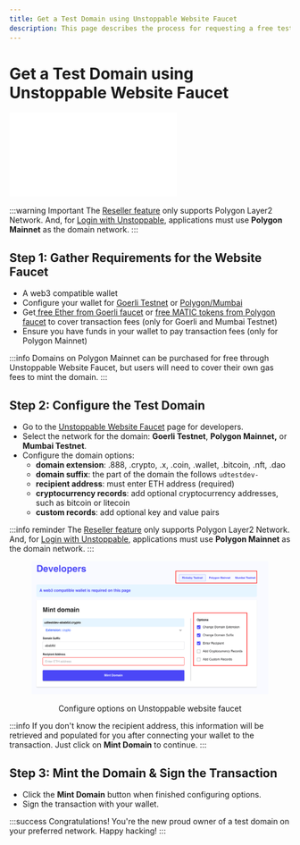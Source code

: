 ```yaml
---
title: Get a Test Domain using Unstoppable Website Faucet
description: This page describes the process for requesting a free test domain as a developer using the Unstoppable Website faucet.
---
```


# Get a Test Domain using Unstoppable Website Faucet

<embed src="/snippets/_test-domain-explain.md" />

:::warning Important
The [Reseller feature](../../reseller/reseller-integration-guides/reseller-pathways.md) only supports Polygon Layer2 Network. And, for [Login with Unstoppable](../../login-with-unstoppable/login-integration-guides/integration-pathways.md), applications must use **Polygon Mainnet** as the domain network.
:::

## Step 1: Gather Requirements for the Website Faucet

* A web3 compatible wallet
* Configure your wallet for [Goerli Testnet](get-test-domain.md#step-1-gather-requirements-for-etherscan) or [Polygon/Mumbai](get-test-domain.md#step-1.-configure-your-metamask-wallet)
* Get[ free Ether from Goerli faucet](get-test-domain.md#step-2.-get-matic-tokens-though-the-faucet) or [free MATIC tokens from Polygon faucet](get-test-domain.md#step-2.-get-matic-tokens-though-the-faucet-1) to cover transaction fees (only for Goerli and Mumbai Testnet)
* Ensure you have funds in your wallet to pay transaction fees (only for Polygon Mainnet)

:::info
Domains on Polygon Mainnet can be purchased for free through Unstoppable Website Faucet, but users will need to cover their own gas fees to mint the domain.
:::

## Step 2: Configure the Test Domain

* Go to the [Unstoppable Website Faucet](https://unstoppabledomains.com/developers/testdomain) page for developers.
* Select the network for the domain: **Goerli Testnet**, **Polygon Mainnet,** or **Mumbai Testnet**.
* Configure the domain options:
  * **domain extension**: .888, .crypto, .x, .coin, .wallet, .bitcoin, .nft, .dao
  * **domain suffix**: the part of the domain the follows `udtestdev-`
  * **recipient address**: must enter ETH address (required)
  * **cryptocurrency records**: add optional cryptocurrency addresses, such as bitcoin or litecoin
  * **custom records**: add optional key and value pairs

:::info reminder
The [Reseller feature](../../reseller/reseller-integration-guides/reseller-pathways.md) only supports Polygon Layer2 Network. And, for [Login with Unstoppable](../../login-with-unstoppable/login-integration-guides/integration-pathways.md), applications must use **Polygon Mainnet** as the domain network.
:::

<figure>

![Configure options on Unstoppable website faucet](/images/website-faucet-options.png)
	
<figcaption style="text-align: center">Configure options on Unstoppable website faucet</figcaption>
</figure>

:::info
If you don't know the recipient address, this information will be retrieved and populated for you after connecting your wallet to the transaction. Just click on **Mint Domain** to continue.
:::

## Step 3: Mint the Domain & Sign the Transaction

* Click the **Mint Domain** button when finished configuring options.
* Sign the transaction with your wallet.

:::success Congratulations!
You're the new proud owner of a test domain on your preferred network. Happy hacking!
:::
